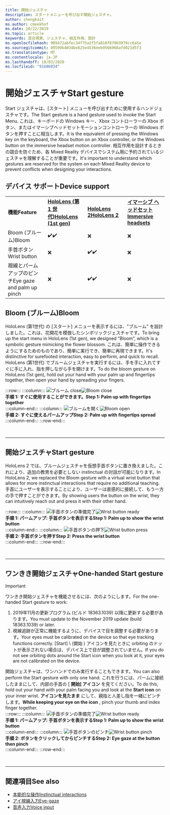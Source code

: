 ```yaml
---
title: 開始ジェスチャ
description: スタートメニューを呼び出す開始ジェスチャ。
author: shengkait
ms.author: cmeekhof
ms.date: 10/22/2019
ms.topic: article
keywords: 混合現実、ジェスチャ、相互作用、設計
ms.openlocfilehash: 909472abfec34f75a2f5fa810f87003978cc6a5e
ms.sourcegitcommit: 09599b4034be825e4536eeb9566968afd021d5f3
ms.translationtype: MT
ms.contentlocale: ja-JP
ms.lasthandoff: 10/03/2020
ms.locfileid: "91686034"
---
```

# <a name="start-gesture"></a><span data-ttu-id="f10a8-104">開始ジェスチャ</span><span class="sxs-lookup"><span data-stu-id="f10a8-104">Start gesture</span></span>

<span data-ttu-id="f10a8-105">Start ジェスチャは、[スタート] メニューを呼び出すために使用するハンドジェスチャです。</span><span class="sxs-lookup"><span data-stu-id="f10a8-105">The Start gesture is a hand gesture used to invoke the Start Menu.</span></span> <span data-ttu-id="f10a8-106">これは、キーボードの Windows キー、Xbox コントローラーの Xbox ボタン、またはイマーシブヘッドセットモーションコントローラーの Windows ボタンを押すことに相当します。</span><span class="sxs-lookup"><span data-stu-id="f10a8-106">It is the equivalent of pressing the Windows key on the keyboard, the Xbox button on an Xbox controller, or the Windows button on the immersive headset motion controller.</span></span> <span data-ttu-id="f10a8-107">相互作用を設計するときの競合を防ぐため、各 Mixed Reality デバイスでシステム用に予約されているジェスチャを理解することが重要です。</span><span class="sxs-lookup"><span data-stu-id="f10a8-107">It's important to understand which gestures are reserved for the system on each Mixed Reality device to prevent conflicts when designing your interactions.</span></span>

## <a name="device-support"></a><span data-ttu-id="f10a8-108">デバイス サポート</span><span class="sxs-lookup"><span data-stu-id="f10a8-108">Device support</span></span>

<table>
    <colgroup>
    <col width="25%" />
    <col width="25%" />
    <col width="25%" />
    <col width="25%" />
    </colgroup>
    <tr>
        <td><span data-ttu-id="f10a8-109"><strong>機能</strong></span><span class="sxs-lookup"><span data-stu-id="f10a8-109"><strong>Feature</strong></span></span></td>
        <td><span data-ttu-id="f10a8-110"><a href="../hololens-hardware-details.md"><strong>HoloLens (第 1 世代)</strong></a></span><span class="sxs-lookup"><span data-stu-id="f10a8-110"><a href="../hololens-hardware-details.md"><strong>HoloLens (1st gen)</strong></a></span></span></td>
        <td><span data-ttu-id="f10a8-111"><a href="https://docs.microsoft.com/hololens/hololens2-hardware"><strong>HoloLens 2</strong></span><span class="sxs-lookup"><span data-stu-id="f10a8-111"><a href="https://docs.microsoft.com/hololens/hololens2-hardware"><strong>HoloLens 2</strong></span></span></td>
        <td><span data-ttu-id="f10a8-112"><a href="../discover/immersive-headset-hardware-details.md"><strong>イマーシブ ヘッドセット</strong></a></span><span class="sxs-lookup"><span data-stu-id="f10a8-112"><a href="../discover/immersive-headset-hardware-details.md"><strong>Immersive headsets</strong></a></span></span></td>
    </tr>
     <tr>
        <td><span data-ttu-id="f10a8-113">Bloom (ブルーム)</span><span class="sxs-lookup"><span data-stu-id="f10a8-113">Bloom</span></span></td>
        <td><span data-ttu-id="f10a8-114">✔️</span><span class="sxs-lookup"><span data-stu-id="f10a8-114">✔️</span></span></td>
        <td>❌</td>
        <td>❌</td>
    </tr>
     <tr>
        <td><span data-ttu-id="f10a8-115">手首ボタン</span><span class="sxs-lookup"><span data-stu-id="f10a8-115">Wrist button</span></span></td>
        <td>❌</td>
        <td><span data-ttu-id="f10a8-116">✔️</span><span class="sxs-lookup"><span data-stu-id="f10a8-116">✔️</span></span></td>
        <td>❌</td>
    </tr>
    <tr>
        <td><span data-ttu-id="f10a8-117">視線とパームアップのピンチ</span><span class="sxs-lookup"><span data-stu-id="f10a8-117">Eye gaze and palm up pinch</span></span></td>
        <td>❌</td>
        <td><span data-ttu-id="f10a8-118">✔️</span><span class="sxs-lookup"><span data-stu-id="f10a8-118">✔️</span></span></td>
        <td>❌</td>
    </tr>
</table>

## <a name="bloom"></a><span data-ttu-id="f10a8-119">Bloom (ブルーム)</span><span class="sxs-lookup"><span data-stu-id="f10a8-119">Bloom</span></span>
<span data-ttu-id="f10a8-120">HoloLens (第1世代) の [スタート] メニューを表示するには、"ブルーム" を設計しました。これは、花開花を模倣したシンボリックジェスチャです。</span><span class="sxs-lookup"><span data-stu-id="f10a8-120">To bring up the start menu in HoloLens (1st gen), we designed “Bloom”, which is a symbolic gesture mimicking the flower blossom.</span></span> <span data-ttu-id="f10a8-121">これは、簡単に操作できるようにするためのものであり、簡単に実行でき、簡単に再現できます。</span><span class="sxs-lookup"><span data-stu-id="f10a8-121">It's distinctive for surefooted interaction, easy to perform, and quick to recall.</span></span> <span data-ttu-id="f10a8-122">HoloLens (第1世代) でブルームジェスチャを実行するには、手を手に入れてすぐに手に入れ、指を押しながら手を開けます。</span><span class="sxs-lookup"><span data-stu-id="f10a8-122">To do the bloom gesture on HoloLens (1st gen), hold out your hand with your palm up and fingertips together, then open your hand by spreading your fingers.</span></span>

:::row:::
    :::column:::
        <span data-ttu-id="f10a8-123">![ブルーム close](images/bloom-close.png)</span><span class="sxs-lookup"><span data-stu-id="f10a8-123">![Bloom close](images/bloom-close.png)</span></span><br>
        <span data-ttu-id="f10a8-124">**手順 1: すぐに使用することができます。**</span><span class="sxs-lookup"><span data-stu-id="f10a8-124">**Step 1: Palm up with fingertips together**</span></span><br>
    :::column-end:::
    :::column:::
        <span data-ttu-id="f10a8-125">![ブルームを開く](images/bloom-open.png)</span><span class="sxs-lookup"><span data-stu-id="f10a8-125">![Bloom open](images/bloom-open.png)</span></span><br>
        <span data-ttu-id="f10a8-126">**手順 2: すぐに使えるパームアップ**</span><span class="sxs-lookup"><span data-stu-id="f10a8-126">**Step 2: Palm up with fingertips spread**</span></span><br>
    :::column-end:::
:::row-end:::

<br>

---

## <a name="start-gesture"></a><span data-ttu-id="f10a8-127">開始ジェスチャ</span><span class="sxs-lookup"><span data-stu-id="f10a8-127">Start gesture</span></span>
<span data-ttu-id="f10a8-128">HoloLens 2 では、ブルームジェスチャを仮想手首ボタンに置き換えました。これにより、追加の教育を必要としない instinctual の対話が可能になります。</span><span class="sxs-lookup"><span data-stu-id="f10a8-128">In HoloLens 2, we replaced the Bloom gesture with a virtual wrist button that allows for more instinctual interactions that require no additional teaching.</span></span> <span data-ttu-id="f10a8-129">手首にユーザーを表示することにより、ユーザーは直感的に接続して、もう一方の手で押すことができます。</span><span class="sxs-lookup"><span data-stu-id="f10a8-129">By showing users the button on the wrist, they can intuitively reach out and press it with their other hand.</span></span>

:::row:::
    :::column:::
        <span data-ttu-id="f10a8-130">![手首ボタンの準備完了](images/wrist-button-ready.png)</span><span class="sxs-lookup"><span data-stu-id="f10a8-130">![Wrist button ready](images/wrist-button-ready.png)</span></span><br>
        <span data-ttu-id="f10a8-131">**手順 1: パームアップ: 手首ボタンを表示する**</span><span class="sxs-lookup"><span data-stu-id="f10a8-131">**Step 1: Palm up to show the wrist button**</span></span><br>
    :::column-end:::
    :::column:::
        <span data-ttu-id="f10a8-132">![手首ボタンの押下](images/wrist-button-press.png)</span><span class="sxs-lookup"><span data-stu-id="f10a8-132">![Wrist button press](images/wrist-button-press.png)</span></span><br>
        <span data-ttu-id="f10a8-133">**手順 2: 手首ボタンを押す**</span><span class="sxs-lookup"><span data-stu-id="f10a8-133">**Step 2: Press the wrist button**</span></span><br>
    :::column-end:::
:::row-end:::

<br>

---


## <a name="one-handed-start-gesture"></a><span data-ttu-id="f10a8-134">ワンきき開始ジェスチャ</span><span class="sxs-lookup"><span data-stu-id="f10a8-134">One-handed Start gesture</span></span>

> [!IMPORTANT]
> <span data-ttu-id="f10a8-135">ワンきき開始ジェスチャを機能させるには、次のようにします。</span><span class="sxs-lookup"><span data-stu-id="f10a8-135">For the one-handed Start gesture to work:</span></span>
>
> 1. <span data-ttu-id="f10a8-136">2019年11月の更新プログラム (ビルド 18363.1039) 以降に更新する必要があります。</span><span class="sxs-lookup"><span data-stu-id="f10a8-136">You must update to the November 2019 update (build 18363.1039) or later.</span></span>
> 1. <span data-ttu-id="f10a8-137">視線追跡が正常に機能するように、デバイスで目を調整する必要があります。</span><span class="sxs-lookup"><span data-stu-id="f10a8-137">Your eyes must be calibrated on the device so that eye tracking functions correctly.</span></span> <span data-ttu-id="f10a8-138">[Start] \ (開始 \) アイコンを見たときに orbiting のドットが表示されない場合は、デバイス上で目が調整されていません。</span><span class="sxs-lookup"><span data-stu-id="f10a8-138">If you do not see orbiting dots around the Start icon when you look at it, your eyes are not calibrated on the device.</span></span>

<span data-ttu-id="f10a8-139">開始ジェスチャは、ワンハンドでのみ実行することもできます。</span><span class="sxs-lookup"><span data-stu-id="f10a8-139">You can also perform the Start gesture with only one hand.</span></span> <span data-ttu-id="f10a8-140">これを行うには、パームに接続したままにして、内部の手首の [ **開始] アイコン** を見てください。</span><span class="sxs-lookup"><span data-stu-id="f10a8-140">To do this, hold out your hand with your palm facing you and look at the **Start icon** on your inner wrist.</span></span> <span data-ttu-id="f10a8-141">**アイコンを見たまま** にして、親指と人差し指を一緒にピンチします。</span><span class="sxs-lookup"><span data-stu-id="f10a8-141">**While keeping your eye on the icon** , pinch your thumb and index finger together.</span></span><br>
:::row:::
    :::column:::
        <span data-ttu-id="f10a8-142">![手首ボタンの準備完了](images/wrist-button-ready.png)</span><span class="sxs-lookup"><span data-stu-id="f10a8-142">![Wrist button ready](images/wrist-button-ready.png)</span></span><br>
        <span data-ttu-id="f10a8-143">**手順 1: パームアップ: 手首ボタンを表示する**</span><span class="sxs-lookup"><span data-stu-id="f10a8-143">**Step 1: Palm up to show the wrist button**</span></span><br>
    :::column-end:::
    :::column:::
        <span data-ttu-id="f10a8-144">![手首ボタンのピンチ](images/wrist-button-pinch.png)</span><span class="sxs-lookup"><span data-stu-id="f10a8-144">![Wrist button pinch](images/wrist-button-pinch.png)</span></span><br>
        <span data-ttu-id="f10a8-145">**手順 2: ボタンをクリックしてからピンチする**</span><span class="sxs-lookup"><span data-stu-id="f10a8-145">**Step 2: Eye gaze at the button then pinch**</span></span><br>
    :::column-end:::
:::row-end:::

<br>

---

## <a name="see-also"></a><span data-ttu-id="f10a8-146">関連項目</span><span class="sxs-lookup"><span data-stu-id="f10a8-146">See also</span></span>

* [<span data-ttu-id="f10a8-147">本能的な操作</span><span class="sxs-lookup"><span data-stu-id="f10a8-147">Instinctual interactions</span></span>](interaction-fundamentals.md)
* [<span data-ttu-id="f10a8-148">アイ視線入力</span><span class="sxs-lookup"><span data-stu-id="f10a8-148">Eye-gaze</span></span>](eye-tracking.md)
* [<span data-ttu-id="f10a8-149">音声入力</span><span class="sxs-lookup"><span data-stu-id="f10a8-149">Voice input</span></span>](voice-input.md)
